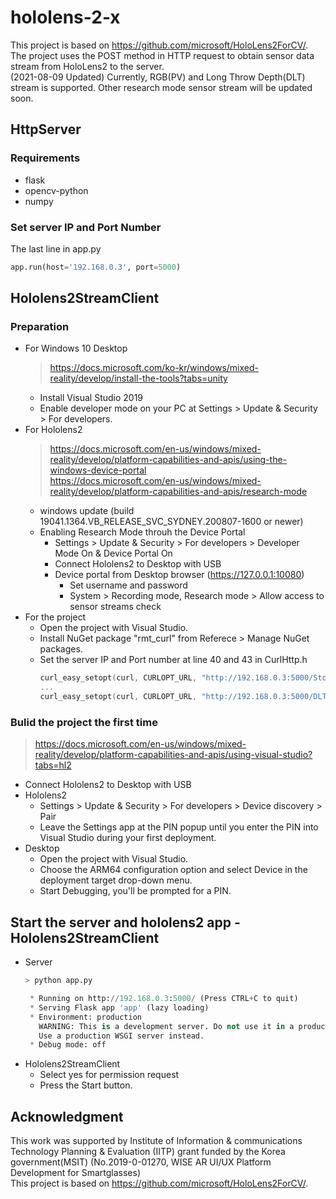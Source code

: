 # hololens-2-x
This project is based on https://github.com/microsoft/HoloLens2ForCV/.  
The project uses the POST method in HTTP request to obtain sensor data stream from HoloLens2 to the server.  
(2021-08-09 Updated) Currently, RGB(PV) and Long Throw Depth(DLT) stream is supported. Other research mode sensor stream will be updated soon.
## HttpServer
### Requirements
   - flask
  - opencv-python
  - numpy
### Set server IP and Port Number
The last line in app.py 
``` Python
app.run(host='192.168.0.3', port=5000)
```

## Hololens2StreamClient
### Preparation
+ For Windows 10 Desktop
   > https://docs.microsoft.com/ko-kr/windows/mixed-reality/develop/install-the-tools?tabs=unity
   - Install Visual Studio 2019
   - Enable developer mode on your PC at Settings > Update & Security > For developers.
+ For Hololens2
     > https://docs.microsoft.com/en-us/windows/mixed-reality/develop/platform-capabilities-and-apis/using-the-windows-device-portal  
     > https://docs.microsoft.com/en-us/windows/mixed-reality/develop/platform-capabilities-and-apis/research-mode  
   - windows update (build 19041.1364.VB_RELEASE_SVC_SYDNEY.200807-1600 or newer)
   - Enabling Research Mode throuh the Device Portal
      - Settings > Update & Security > For developers > Developer Mode On & Device Portal On
      - Connect Hololens2 to Desktop with USB
      - Device portal from Desktop browser (https://127.0.0.1:10080)
        - Set username and password
        - System > Recording mode, Research mode > Allow access to sensor streams check
+ For the project
  - Open the project with Visual Studio.
  - Install NuGet package "rmt_curl" from Referece > Manage NuGet packages.
  - Set the server IP and Port number at line 40 and 43 in CurlHttp.h
    ``` C++
    curl_easy_setopt(curl, CURLOPT_URL, "http://192.168.0.3:5000/Store");
    ...
    curl_easy_setopt(curl, CURLOPT_URL, "http://192.168.0.3:5000/DLT");
    ```
### Bulid the project the first time
> https://docs.microsoft.com/en-us/windows/mixed-reality/develop/platform-capabilities-and-apis/using-visual-studio?tabs=hl2
 - Connect Hololens2 to Desktop with USB
 - Hololens2
   - Settings > Update & Security > For developers > Device discovery > Pair
   - Leave the Settings app at the PIN popup until you enter the PIN into Visual Studio during your first deployment.
 - Desktop
   - Open the project with Visual Studio.
   - Choose the ARM64 configuration option and select Device in the deployment target drop-down menu.
   - Start Debugging, you'll be prompted for a PIN.

## Start the server and hololens2 app - Hololens2StreamClient
  - Server
    ``` Python
    > python app.py
    
     * Running on http://192.168.0.3:5000/ (Press CTRL+C to quit)
     * Serving Flask app 'app' (lazy loading)
     * Environment: production
       WARNING: This is a development server. Do not use it in a production deployment.
       Use a production WSGI server instead.
     * Debug mode: off
    ```
  - Hololens2StreamClient
    - Select yes for permission request
    - Press the Start button.
    
## Acknowledgment
This work was supported by Institute of Information & communications Technology Planning & Evaluation (IITP) grant funded by the Korea government(MSIT) (No.2019-0-01270, WISE AR UI/UX Platform Development for Smartglasses)  
This project is based on https://github.com/microsoft/HoloLens2ForCV/.  
